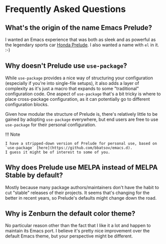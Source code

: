 # Frequently Asked Questions

## What's the origin of the name Emacs Prelude?

I wanted an Emacs experience that was both as sleek and as powerful
as the legendary sports car [Honda Prelude](https://en.wikipedia.org/wiki/Honda_Prelude).
I also wanted a name with `el` in it. :-)

## Why doesn't Prelude use `use-package`?

While `use-package` provides a nice way of structuring your
configuration (especially if you're into single-file setups), it also adds a layer of complexity as it's just a macro
that expands to some "traditional" configuration code. One aspect of `use-package` that's a bit tricky is where to place cross-package configuration, as it can potentially go to different configuration blocks.

Given how modular the structure of Prelude is, there's relatively little to be gained by adopting `use-package` everywhere, but end users are free to use `use-package` for their personal configuration.

!!! Note

    I have a stripped-down version of Prelude for personal use, based on `use-package` [here](https://github.com/bbatsov/emacs.d).
    I guess it might be of interest to some of you.

## Why does Prelude use MELPA instead of MELPA Stable by default?

Mostly because many package authors/maintainers don't have the habit to cut
"stable" releases of their projects. It seems that's changing for the better
in recent years, so Prelude's defaults might change down the road.

## Why is Zenburn the default color theme?

No particular reason other than the fact that I like it a lot and happen to maintain
its Emacs port. I believe it's pretty nice improvement over the default Emacs theme, but your perspective might be different.
